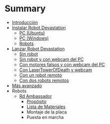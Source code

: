 # Summary

* [Introducción](README.md)
* [Instalar Robot Devastation](install-robot-devastation.md)
  * [PC \(Ubuntu\)](install-robot-devastation-ubuntu---pc.md)
  * [PC \(Windows\)](install-robot-devastation-windows---pc.md)
  * [Robots](install-robot-devastation---robots.md)
* [Lanzar Robot Devastation](launch-robot-devastation.md)
  * [Sin robot](launch-robot-devastation---without-any-robot.md)
  * [Sin robot y con webcam del PC](launch-robot-devastation---with-webcam.md)
  * [Con motores falsos y con webcam del PC](launch-robot-devastation---fake-motors-with-webcam.md)
  * [Con LaserTowerOfDeath y webcam](launch-robot-devastation---LaserTowerOfDeath-with-webcam.md)
  * [Con un robot remoto](launch-robot-devastation---with-one-robot.md)
  * [Con dos robots  remotos](launch-robot-devastation---with-two-robots.md)
* [Más avanzado](what_do_i_need.md)
* Robots
  * [Rd Ambassador](rd-ambassador.md)
    * [Propósito](rd-ambassador/proposito.md)
    * [Lista de Materiales](rd-ambassador/lista-de-materiales.md)
    * Montaje de la placa
    * Puesta en marcha

